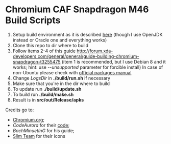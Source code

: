 # Chromium CAF Snapdragon M46 Build Scripts

1. Setup build environment as it is described [here](https://www.codeaurora.org/xwiki/bin/Chromium+for+Snapdragon/Setup)
  (though I use OpenJDK instead or Oracle one and everything works)
2. Clone this repo to dir where to build
3. Follow items 2-4 of this guide http://forum.xda-developers.com/general/general/guide-building-chromium-snapdragon-t3255475
  (item 1 is recommended, but I use Debian 8 and it works; hint: use *--unsupported* parameter for forcible install)
  In case of non-Ubuntu please check with [official packages manual](https://chromium.googlesource.com/chromium/src/+/master/docs/linux_build_instructions_prerequisites.md)
4. Change *LogsDir* in **./build/run.sh** if necessary
5. Make sure that you're in the dir where to build
6. To update run **./build/update.sh**
7. To build run **./build/make.sh**
8. Result is in **src/out/Release/apks**

Credits go to:
- [Chromium.org](https://www.chromium.org/);
- *CodeAurora* for their [code](https://codeaurora.org/cgit/quic/chrome4sdp/chromium/src?h=m46);
- *BachMinuetInG* for his guide;
- [Slim Team](https://github.com/SlimRoms) for their icons
